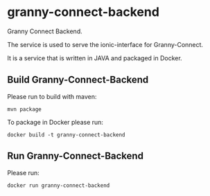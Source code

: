 # granny-connect-backend

Granny Connect Backend.

The service is used to serve the ionic-interface for Granny-Connect.

It is a service that is written in JAVA and packaged in Docker.






## Build Granny-Connect-Backend

Please run to build with maven:

```mvn package```

To package in Docker please run:

```docker build -t granny-connect-backend```

## Run Granny-Connect-Backend

Please run:

```docker run granny-connect-backend```